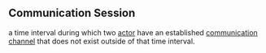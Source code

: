 ## Communication Session

a time interval during which two <a href="https://essif-lab.github.io/framework/docs/terms/actor" hovertext="Actor: Entity that can act (do things/execute Actions), e.g. people, machines, but not Organizations.">actor</a> have an established <a href="https://essif-lab.github.io/framework/docs/terms/communication-channel" hovertext="Communication Channel: a (digital or non-digital) means by which two Actors can exchange messages with one another.">communication channel</a> that does not exist outside of that time interval.

